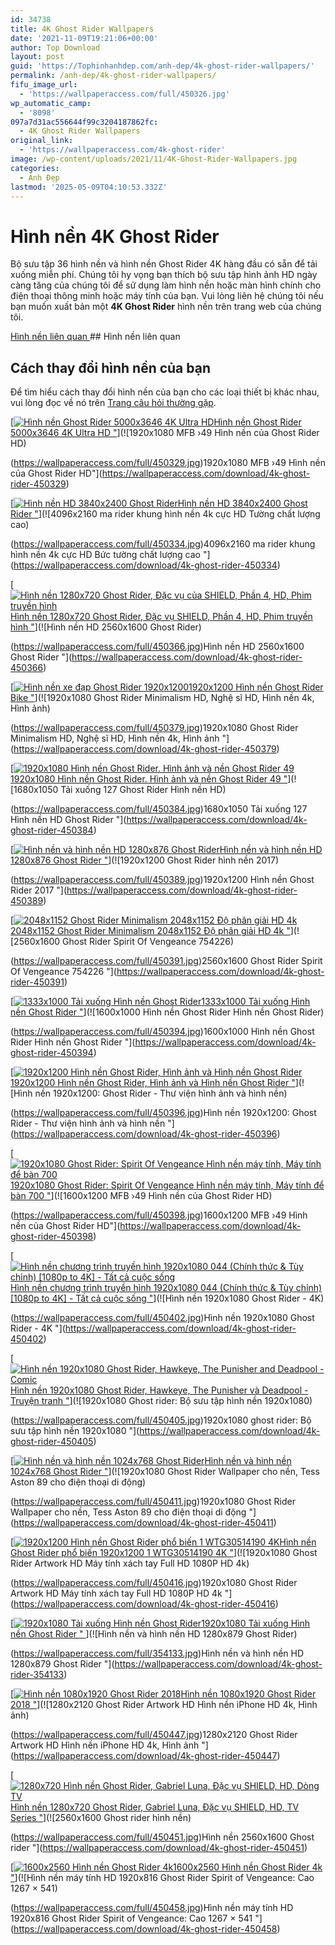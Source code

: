 ```yaml
---
id: 34738
title: 4K Ghost Rider Wallpapers
date: '2021-11-09T19:21:06+00:00'
author: Top Download
layout: post
guid: 'https://Tophinhanhdep.com/anh-dep/4k-ghost-rider-wallpapers/'
permalink: /anh-dep/4k-ghost-rider-wallpapers/
fifu_image_url:
  - 'https://wallpaperaccess.com/full/450326.jpg'
wp_automatic_camp:
  - '8098'
097a7d31ac556644f99c3204187862fc:
  - 4K Ghost Rider Wallpapers
original_link:
  - 'https://wallpaperaccess.com/4k-ghost-rider'
image: /wp-content/uploads/2021/11/4K-Ghost-Rider-Wallpapers.jpg
categories:
  - Ảnh Đẹp
lastmod: '2025-05-09T04:10:53.332Z'
---
```

# Hình nền 4K Ghost Rider

Bộ sưu tập 36 hình nền và hình nền Ghost Rider 4K hàng đầu có sẵn để tải xuống miễn phí. Chúng tôi hy vọng bạn thích bộ sưu tập hình ảnh HD ngày càng tăng của chúng tôi để sử dụng làm hình nền hoặc màn hình chính cho điện thoại thông minh hoặc máy tính của bạn. Vui lòng liên hệ chúng tôi nếu bạn muốn xuất bản một **4K Ghost Rider** hình nền trên trang web của chúng tôi.

[Hình nền liên quan ](#related) ## Hình nền liên quan

## Cách thay đổi hình nền của bạn

Để tìm hiểu cách thay đổi hình nền của bạn cho các loại thiết bị khác nhau, vui lòng đọc về nó trên [Trang câu hỏi thường gặp](https://tophinhanhdep.com/faq/).

  
[[![Hình nền Ghost Rider 5000x3646 4K Ultra HD](https://wallpaperaccess.com/full/450326.jpg)Hình nền Ghost Rider 5000x3646 4K Ultra HD "](https://wallpaperaccess.com/download/4k-ghost-rider-450326)](![1920x1080 MFB ›49 Hình nền của Ghost Rider HD)

(https://wallpaperaccess.com/full/450329.jpg)1920x1080 MFB ›49 Hình nền của Ghost Rider HD"](https://wallpaperaccess.com/download/4k-ghost-rider-450329)

[[![Hình nền HD 3840x2400 Ghost Rider](https://wallpaperaccess.com/full/450330.jpg)Hình nền HD 3840x2400 Ghost Rider "](https://wallpaperaccess.com/download/4k-ghost-rider-450330)](![4096x2160 ma rider khung hình nền 4k cực HD Tường chất lượng cao)

(https://wallpaperaccess.com/full/450334.jpg)4096x2160 ma rider khung hình nền 4k cực HD Bức tường chất lượng cao "](https://wallpaperaccess.com/download/4k-ghost-rider-450334)

[[![Hình nền 1280x720 Ghost Rider, Đặc vụ của SHIELD, Phần 4, HD, Phim truyền hình](https://wallpaperaccess.com/full/450337.jpg)Hình nền 1280x720 Ghost Rider, Đặc vụ SHIELD, Phần 4, HD, Phim truyền hình "](https://wallpaperaccess.com/download/4k-ghost-rider-450337)](![Hình nền HD 2560x1600 Ghost Rider)

(https://wallpaperaccess.com/full/450366.jpg)Hình nền HD 2560x1600 Ghost Rider "](https://wallpaperaccess.com/download/4k-ghost-rider-450366)

[[![Hình nền xe đạp Ghost Rider 1920x1200](https://wallpaperaccess.com/full/450372.jpg)1920x1200 Hình nền Ghost Rider Bike "](https://wallpaperaccess.com/download/4k-ghost-rider-450372)](![1920x1080 Ghost Rider Minimalism HD, Nghệ sĩ HD, Hình nền 4k, Hình ảnh)

(https://wallpaperaccess.com/full/450379.jpg)1920x1080 Ghost Rider Minimalism HD, Nghệ sĩ HD, Hình nền 4k, Hình ảnh "](https://wallpaperaccess.com/download/4k-ghost-rider-450379)

[[![1920x1080 Hình nền Ghost Rider.  Hình ảnh và nền Ghost Rider 49](https://wallpaperaccess.com/full/450380.jpg)1920x1080 Hình nền Ghost Rider. Hình ảnh và nền Ghost Rider 49 "](https://wallpaperaccess.com/download/4k-ghost-rider-450380)](![1680x1050 Tải xuống 127 Ghost Rider Hình nền HD)

(https://wallpaperaccess.com/full/450384.jpg)1680x1050 Tải xuống 127 Hình nền HD Ghost Rider "](https://wallpaperaccess.com/download/4k-ghost-rider-450384)

[[![Hình nền và hình nền HD 1280x876 Ghost Rider](https://wallpaperaccess.com/full/171618.jpg)Hình nền và hình nền HD 1280x876 Ghost Rider "](https://wallpaperaccess.com/download/4k-ghost-rider-171618)](![1920x1200 Ghost Rider hình nền 2017)

(https://wallpaperaccess.com/full/450389.jpg)1920x1200 Hình nền Ghost Rider 2017 "](https://wallpaperaccess.com/download/4k-ghost-rider-450389)

[[![2048x1152 Ghost Rider Minimalism 2048x1152 Độ phân giải HD 4k](https://wallpaperaccess.com/full/450390.jpg)2048x1152 Ghost Rider Minimalism 2048x1152 Độ phân giải HD 4k "](https://wallpaperaccess.com/download/4k-ghost-rider-450390)](![2560x1600 Ghost Rider Spirit Of Vengeance 754226)

(https://wallpaperaccess.com/full/450391.jpg)2560x1600 Ghost Rider Spirit Of Vengeance 754226 "](https://wallpaperaccess.com/download/4k-ghost-rider-450391)

[[![1333x1000 Tải xuống Hình nền Ghost Rider](https://wallpaperaccess.com/full/450392.png)1333x1000 Tải xuống Hình nền Ghost Rider "](https://wallpaperaccess.com/download/4k-ghost-rider-450392)](![1600x1000 Hình nền Ghost Rider Hình nền Ghost Rider)

(https://wallpaperaccess.com/full/450394.jpg)1600x1000 Hình nền Ghost Rider Hình nền Ghost Rider "](https://wallpaperaccess.com/download/4k-ghost-rider-450394)

[[![1920x1200 Hình nền Ghost Rider, Hình ảnh và Hình nền Ghost Rider](https://wallpaperaccess.com/full/450395.jpg)1920x1200 Hình nền Ghost Rider, Hình ảnh và Hình nền Ghost Rider "](https://wallpaperaccess.com/download/4k-ghost-rider-450395)](![Hình nền 1920x1200: Ghost Rider - Thư viện hình ảnh và hình nền)

(https://wallpaperaccess.com/full/450396.jpg)Hình nền 1920x1200: Ghost Rider - Thư viện hình ảnh và hình nền "](https://wallpaperaccess.com/download/4k-ghost-rider-450396)

[[![1920x1080 Ghost Rider: Spirit Of Vengeance Hình nền máy tính, Máy tính để bàn 700](https://wallpaperaccess.com/full/450397.jpg)1920x1080 Ghost Rider: Spirit Of Vengeance Hình nền máy tính, Máy tính để bàn 700 "](https://wallpaperaccess.com/download/4k-ghost-rider-450397)](![1600x1200 MFB ›49 Hình nền của Ghost Rider HD)

(https://wallpaperaccess.com/full/450398.jpg)1600x1200 MFB ›49 Hình nền của Ghost Rider HD"](https://wallpaperaccess.com/download/4k-ghost-rider-450398)

[[![Hình nền chương trình truyền hình 1920x1080 044 (Chính thức & Tùy chỉnh) [1080p to 4K] - Tất cả cuộc sống](https://wallpaperaccess.com/full/450399.jpg)Hình nền chương trình truyền hình 1920x1080 044 (Chính thức &amp; Tùy chỉnh) \[1080p to 4K\] - Tất cả cuộc sống "](https://wallpaperaccess.com/download/4k-ghost-rider-450399)](![Hình nền 1920x1080 Ghost Rider - 4K)

(https://wallpaperaccess.com/full/450402.jpg)Hình nền 1920x1080 Ghost Rider - 4K "](https://wallpaperaccess.com/download/4k-ghost-rider-450402)

[[![Hình nền 1920x1080 Ghost Rider, Hawkeye, The Punisher and Deadpool - Comic](https://wallpaperaccess.com/full/97591.jpg)Hình nền 1920x1080 Ghost Rider, Hawkeye, The Punisher và Deadpool - Truyện tranh "](https://wallpaperaccess.com/download/4k-ghost-rider-97591)](![1920x1080 Ghost rider: Bộ sưu tập hình nền 1920x1080)

(https://wallpaperaccess.com/full/450405.jpg)1920x1080 ghost rider: Bộ sưu tập hình nền 1920x1080 "](https://wallpaperaccess.com/download/4k-ghost-rider-450405)

[[![Hình nền và hình nền 1024x768 Ghost Rider](https://wallpaperaccess.com/full/450410.jpg)Hình nền và hình nền 1024x768 Ghost Rider "](https://wallpaperaccess.com/download/4k-ghost-rider-450410)](![1920x1080 Ghost Rider Wallpaper cho nền, Tess Aston 89 cho điện thoại di động)

(https://wallpaperaccess.com/full/450411.jpg)1920x1080 Ghost Rider Wallpaper cho nền, Tess Aston 89 cho điện thoại di động "](https://wallpaperaccess.com/download/4k-ghost-rider-450411)

[[![1920x1200 Hình nền Ghost Rider phổ biến 1 WTG30514190 4K](https://wallpaperaccess.com/full/450412.jpg)Hình nền Ghost Rider phổ biến 1920x1200 1 WTG30514190 4K "](https://wallpaperaccess.com/download/4k-ghost-rider-450412)](![1920x1080 Ghost Rider Artwork HD Máy tính xách tay Full HD 1080P HD 4k)

(https://wallpaperaccess.com/full/450416.jpg)1920x1080 Ghost Rider Artwork HD Máy tính xách tay Full HD 1080P HD 4k "](https://wallpaperaccess.com/download/4k-ghost-rider-450416)

[[![1920x1080 Tải xuống Hình nền Ghost Rider](https://wallpaperaccess.com/full/450417.jpg)1920x1080 Tải xuống Hình nền Ghost Rider " ](https://wallpaperaccess.com/download/4k-ghost-rider-450417)](![Hình nền và hình nền HD 1280x879 Ghost Rider)

(https://wallpaperaccess.com/full/354133.jpg)Hình nền và hình nền HD 1280x879 Ghost Rider "](https://wallpaperaccess.com/download/4k-ghost-rider-354133)

[[![Hình nền 1080x1920 Ghost Rider 2018](https://wallpaperaccess.com/full/450419.jpg)Hình nền 1080x1920 Ghost Rider 2018 "](https://wallpaperaccess.com/download/4k-ghost-rider-450419)](![1280x2120 Ghost Rider Artwork HD Hình nền iPhone HD 4k, Hình ảnh)

(https://wallpaperaccess.com/full/450447.jpg)1280x2120 Ghost Rider Artwork HD Hình nền iPhone HD 4k, Hình ảnh "](https://wallpaperaccess.com/download/4k-ghost-rider-450447)

[[![1280x720 Hình nền Ghost Rider, Gabriel Luna, Đặc vụ SHIELD, HD, Dòng TV](https://wallpaperaccess.com/full/450450.jpg)Hình nền 1280x720 Ghost Rider, Gabriel Luna, Đặc vụ SHIELD, HD, TV Series "](https://wallpaperaccess.com/download/4k-ghost-rider-450450)](![2560x1600 Ghost rider hình nền)

(https://wallpaperaccess.com/full/450451.jpg)Hình nền 2560x1600 Ghost rider "](https://wallpaperaccess.com/download/4k-ghost-rider-450451)

[[![1600x2560 Hình nền Ghost Rider 4k](https://wallpaperaccess.com/full/450454.jpg)1600x2560 Hình nền Ghost Rider 4k "](https://wallpaperaccess.com/download/4k-ghost-rider-450454)](![Hình nền máy tính HD 1920x816 Ghost Rider Spirit of Vengeance: Cao 1267 × 541)

(https://wallpaperaccess.com/full/450458.jpg)Hình nền máy tính HD 1920x816 Ghost Rider Spirit of Vengeance: Cao 1267 × 541 "](https://wallpaperaccess.com/download/4k-ghost-rider-450458)
